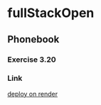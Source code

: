 # fullStackOpen

## Phonebook

### Exercise 3.20
### Link
[deploy on render](https://exercise-3-20.onrender.com)
